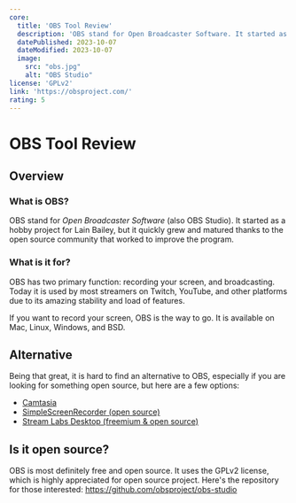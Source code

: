 ```yaml
---
core:
  title: 'OBS Tool Review'
  description: 'OBS stand for Open Broadcaster Software. It started as a hobby project for Lain Bailey, but it quickly grew and matured thanks to the open source community that worked to improve the program.'
  datePublished: 2023-10-07
  dateModified: 2023-10-07
  image:
    src: "obs.jpg"
    alt: "OBS Studio"
license: 'GPLv2'
link: 'https://obsproject.com/'
rating: 5
---
```


# OBS Tool Review

## Overview

### What is OBS?

OBS stand for _Open Broadcaster Software_ (also OBS Studio). It started as a
hobby project for Lain Bailey, but it quickly grew and matured thanks to the
open source community that worked to improve the program.

### What is it for?

OBS has two primary function: recording your screen, and broadcasting. Today it
is used by most streamers on Twitch, YouTube, and other platforms due to its
amazing stability and load of features.

If you want to record your screen, OBS is the way to go. It is available on Mac,
Linux, Windows, and BSD.

## Alternative

Being that great, it is hard to find an alternative to OBS, especially if you
are looking for something open source, but here are a few options:

- [Camtasia](https://www.techsmith.com/video-editor.html)
- [SimpleScreenRecorder (open source)](https://github.com/MaartenBaert/ssr)
- [Stream Labs Desktop (freemium & open source)](https://github.com/stream-labs/desktop)

## Is it open source?

OBS is most definitely free and open source. It uses the GPLv2 license, which is
highly appreciated for open source project. Here's the repository for those
interested: https://github.com/obsproject/obs-studio
